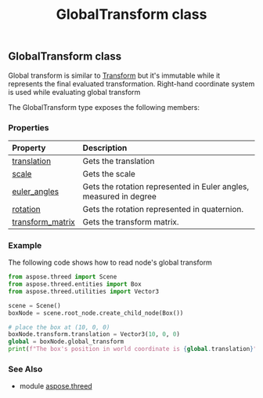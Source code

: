﻿---
title: GlobalTransform class
second_title: Aspose.3D for Python via .NET API References
description: 
type: docs
weight: 90
url: /python-net/aspose.threed/globaltransform/
is_root: false
---

## GlobalTransform class

Global transform is similar to [Transform](/3d/python-net/aspose.threed/transform) but it's immutable while it represents the final evaluated transformation.
Right-hand coordinate system is used while evaluating global transform



The GlobalTransform type exposes the following members:

### Properties
| Property | Description |
| :- | :- |
| [translation](/3d/python-net/aspose.threed/globaltransform/translation) | Gets the translation |
| [scale](/3d/python-net/aspose.threed/globaltransform/scale) | Gets the scale |
| [euler_angles](/3d/python-net/aspose.threed/globaltransform/euler_angles) | Gets the rotation represented in Euler angles, measured in degree |
| [rotation](/3d/python-net/aspose.threed/globaltransform/rotation) | Gets the rotation represented in quaternion. |
| [transform_matrix](/3d/python-net/aspose.threed/globaltransform/transform_matrix) | Gets the transform matrix. |



### Example 


The following code shows how to read node's global transform

```python
from aspose.threed import Scene
from aspose.threed.entities import Box
from aspose.threed.utilities import Vector3

scene = Scene()
boxNode = scene.root_node.create_child_node(Box())

# place the box at (10, 0, 0)
boxNode.transform.translation = Vector3(10, 0, 0)
global = boxNode.global_transform
print(f"The box's position in world coordinate is {global.translation}")

```
### See Also

* module [aspose.threed](../)
